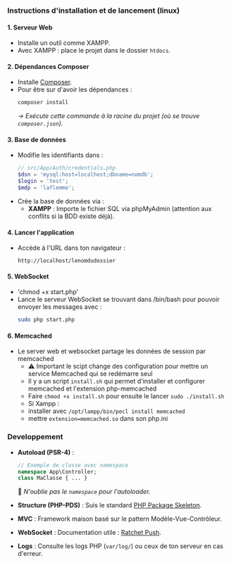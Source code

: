 ### Instructions d'installation et de lancement (linux)

#### 1. **Serveur Web**

- Installe un outil comme XAMPP.
- Avec XAMPP : place le projet dans le dossier `htdocs`.

#### 2. **Dépendances Composer**

- Installe [Composer](https://getcomposer.org/download/).
- Pour être sur d'avoir les dépendances :
  ```bash
  composer install
  ```
  _→ Exécute cette commande à la racine du projet (où se trouve `composer.json`)._

#### 3. **Base de données**

- Modifie les identifiants dans :
  ```php
  // src/App/Auth/credentials.php
  $dsn = 'mysql:host=localhost;dbname=nomdb';
  $login = 'test';
  $mdp = 'laflemme';
  ```
- Crée la base de données via :
  - **XAMPP** : Importe le fichier SQL via phpMyAdmin (attention aux conflits si la BDD existe déjà).

#### 4. **Lancer l'application**

- Accède à l'URL dans ton navigateur :
  ```
  http://localhost/lenomdudossier
  ```

#### 5. **WebSocket**

- 'chmod +x start.php'
- Lance le serveur WebSocket se trouvant dans /bin/bash pour pouvoir envoyer les messages avec :
  ```bash
  sudo php start.php  
  ```
  

#### 6. **Memcached**

- Le server web et websocket partage les données de session par memcached
  - ⚠️ Important le scipt change des configuration pour mettre un service Memcached qui se redémarre seul
  - Il y a un script `install.sh` qui permet d'installer et configurer memcached et l'extension php-memcached
  - Faire `chmod +x install.sh` pour ensuite le lancer `sudo ./install.sh`
  - Si Xampp :
   - installer avec  `/opt/lampp/bin/pecl install memcached`
   - mettre `extension=memcached.so` dans son php.ini

### Developpement

- **Autoload (PSR-4)** :

  ```php
  // Exemple de classe avec namespace
  namespace App\Controller;
  class MaClasse { ... }
  ```

  📌 _N'oublie pas le `namespace` pour l'autoloader._

- **Structure (PHP-PDS)** : Suis le standard [PHP Package Skeleton](https://github.com/php-pds/skeleton).
- **MVC** : Framework maison basé sur le pattern Modèle-Vue-Contrôleur.
- **WebSocket** : Documentation utile : [Ratchet Push](http://socketo.me/docs/push).
- **Logs** : Consulte les logs PHP (`var/log/`) ou ceux de ton serveur en cas d'erreur.
